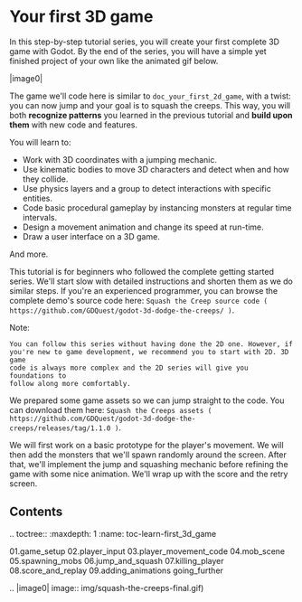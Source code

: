 

Your first 3D game
==================

In this step-by-step tutorial series, you will create your first complete 3D
game with Godot. By the end of the series, you will have a simple yet finished
project of your own like the animated gif below.

|image0|

The game we'll code here is similar to `doc_your_first_2d_game`, with a twist:
you can now jump and your goal is to squash the creeps. This way, you will both
**recognize patterns** you learned in the previous tutorial and **build upon
them** with new code and features.

You will learn to:

- Work with 3D coordinates with a jumping mechanic.
- Use kinematic bodies to move 3D characters and detect when and how they
  collide.
- Use physics layers and a group to detect interactions with specific entities.
- Code basic procedural gameplay by instancing monsters at regular time
  intervals.
- Design a movement animation and change its speed at run-time.
- Draw a user interface on a 3D game.

And more.

This tutorial is for beginners who followed the complete getting started series.
We'll start slow with detailed instructions and shorten them as we do similar
steps. If you're an experienced programmer, you can browse the complete demo's
source code here: `Squash the Creep source code
( https://github.com/GDQuest/godot-3d-dodge-the-creeps/ )`.

Note:


    You can follow this series without having done the 2D one. However, if
    you're new to game development, we recommend you to start with 2D. 3D game
    code is always more complex and the 2D series will give you foundations to
    follow along more comfortably.

We prepared some game assets so we can jump straight to the code. You can
download them here: `Squash the Creeps assets
( https://github.com/GDQuest/godot-3d-dodge-the-creeps/releases/tag/1.1.0 )`.

We will first work on a basic prototype for the player's movement. We will then
add the monsters that we'll spawn randomly around the screen. After that, we'll
implement the jump and squashing mechanic before refining the game with some
nice animation. We'll wrap up with the score and the retry screen.

Contents
--------

.. toctree::
   :maxdepth: 1
   :name: toc-learn-first_3d_game

   01.game_setup
   02.player_input
   03.player_movement_code
   04.mob_scene
   05.spawning_mobs
   06.jump_and_squash
   07.killing_player
   08.score_and_replay
   09.adding_animations
   going_further

.. |image0| image:: img/squash-the-creeps-final.gif)

